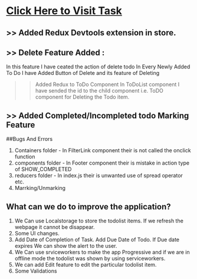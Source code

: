 <a href="https://dipakbhise.github.io/redux-todo-mapstateprops"><h1>Click Here to Visit Task</h1></a>

## >> Added Redux Devtools extension in store.

## >> Delete Feature Added :
In this feature I have ceated the action of delete todo
In Every Newly Added To Do I have Added Button of Delete and its feature of Deleting
>> Added Redux to ToDo Component
>> In ToDoList component I have sended the id to the child component i.e. ToDO component for Deleting the Todo item.

## >> Added Completed/Incompleted todo Marking Feature


##Bugs And Errors
1. Containers folder - In FilterLink component their is not called the onclick function
2. components folder - In Footer component their is mistake in action type of SHOW_COMPLETED
3. reducers folder - In index.js their is unwanted use of spread operator
etc.
4. Marrking/Unmarking

## What can we do to improve the application?
1. We Can use Localstorage to store the todolist items. If we refresh the webpage it cannot be disappear.
2. Some UI changes.
3. Add Date of Completion of Task. Add Due Date of Todo. If Due date expires We can show the alert to the user.
4. We Can use srviceworkers to make the app Progressive and if we are in offline mode the todolist was shown by using serviceworkers.
5. We can add Edit feature to edit the particular todolist item.
6. Some Validations
